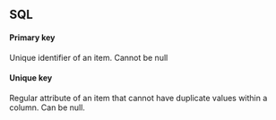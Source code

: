 ## SQL

#### Primary key
Unique identifier of an item. Cannot be null

#### Unique key
Regular attribute of an item that cannot have duplicate values within a column. Can be null.